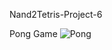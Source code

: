 Nand2Tetris-Project-6

Pong Game
![Pong](https://github.com/AaryanPanda/nand2tetris-Project-6/assets/139621379/e20555cc-d71a-4092-8780-d2201d380d32)
